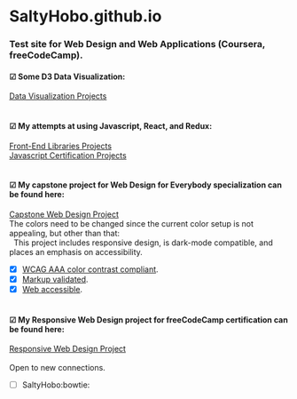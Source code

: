 # SaltyHobo.github.io
### Test site for Web Design and Web Applications (Coursera, freeCodeCamp).

#### &#9745; Some D3 Data Visualization:
<a href="https://saltyhobo.github.io/freecodecamp/data-visualization/">Data Visualization Projects</a>
<br/><br/>

#### &#9745; My attempts at using Javascript, React, and Redux:
<a href="https://saltyhobo.github.io/freecodecamp/front-end-lib/">Front-End Libraries Projects</a>
<br/>
<a href="https://SaltyHobo.github.io/freecodecamp/javascript-certification/">Javascript Certification Projects</a>
<br/><br/>

#### &#9745; My capstone project for Web Design for Everybody specialization can be found here:
<a href="https://saltyhobo.github.io/capstone/index.html">Capstone Web Design Project</a>
<br/>
The colors need to be changed since the current color setup is not appealing, but other than that:
<br/>
&nbsp; This project includes responsive design, is dark-mode compatible, and places an emphasis on accessibility.
- [x] [WCAG AAA color contrast compliant](https://webaim.org/resources/contrastchecker/).
- [x] [Markup validated](https://validator.w3.org/).
- [x] [Web accessible](http://wave.webaim.org/).
<br/><br/>
#### &#9745; My Responsive Web Design project for freeCodeCamp certification can be found here: <br>
<a href="https://saltyhobo.github.io/freecodecamp/portfolio/index.html">Responsive Web Design Project</a>
<br/><br/>
Open to new connections.
- [ ] SaltyHobo:bowtie:

